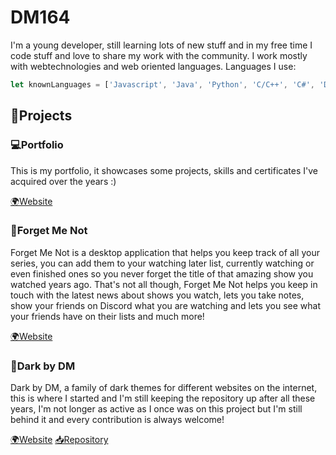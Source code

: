 # **DM164**
I'm a young developer, still learning lots of new stuff and in my free time I code stuff and love to share my work with the community.
I work mostly with webtechnologies and web oriented languages.
Languages I use:

```javascript
let knownLanguages = ['Javascript', 'Java', 'Python', 'C/C++', 'C#', 'Dart/Flutter']
```

## 📂Projects

### 💻Portfolio
This is my portfolio, it showcases some projects, skills and certificates I've acquired over the years :)

[🌍Website](https://denismignanelli.vercel.app)

### 🌸Forget Me Not
Forget Me Not is a desktop application that helps you keep track of all your series, you can add them to your watching later list, currently watching or even finished ones so you never forget the title of that amazing show you watched years ago. That's not all though, Forget Me Not helps you keep in touch with the latest news about shows you watch, lets you take notes, show your friends on Discord what you are watching and lets you see what your friends have on their lists and much more!

[🌍Website](https://forget-me-not.app)

### 🌙Dark by DM
Dark by DM, a family of dark themes for different websites on the internet, this is where I started and I'm still keeping the repository up after all these years, I'm not longer as active as I once was on this project but I'm still behind it and every contribution is always welcome!

[🌍Website](https://darkbydm.now.sh)
[📥Repository](https://github.com/DM164/Dark-by-DM)



<!--
**DM164/dm164** is a ✨ _special_ ✨ repository because its `README.md` (this file) appears on your GitHub profile.

Here are some ideas to get you started:

- 🔭 I’m currently working on ...
- 🌱 I’m currently learning ...
- 👯 I’m looking to collaborate on ...
- 🤔 I’m looking for help with ...
- 💬 Ask me about ...
- 📫 How to reach me: ...
- 😄 Pronouns: ...
- ⚡ Fun fact: ...
-->
